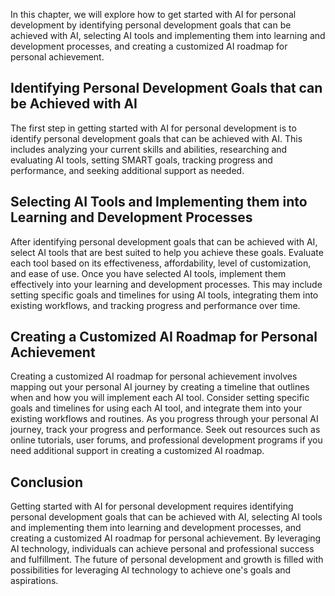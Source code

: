 
In this chapter, we will explore how to get started with AI for personal development by identifying personal development goals that can be achieved with AI, selecting AI tools and implementing them into learning and development processes, and creating a customized AI roadmap for personal achievement.

Identifying Personal Development Goals that can be Achieved with AI
-------------------------------------------------------------------

The first step in getting started with AI for personal development is to identify personal development goals that can be achieved with AI. This includes analyzing your current skills and abilities, researching and evaluating AI tools, setting SMART goals, tracking progress and performance, and seeking additional support as needed.

Selecting AI Tools and Implementing them into Learning and Development Processes
--------------------------------------------------------------------------------

After identifying personal development goals that can be achieved with AI, select AI tools that are best suited to help you achieve these goals. Evaluate each tool based on its effectiveness, affordability, level of customization, and ease of use. Once you have selected AI tools, implement them effectively into your learning and development processes. This may include setting specific goals and timelines for using AI tools, integrating them into existing workflows, and tracking progress and performance over time.

Creating a Customized AI Roadmap for Personal Achievement
---------------------------------------------------------

Creating a customized AI roadmap for personal achievement involves mapping out your personal AI journey by creating a timeline that outlines when and how you will implement each AI tool. Consider setting specific goals and timelines for using each AI tool, and integrate them into your existing workflows and routines. As you progress through your personal AI journey, track your progress and performance. Seek out resources such as online tutorials, user forums, and professional development programs if you need additional support in creating a customized AI roadmap.

Conclusion
----------

Getting started with AI for personal development requires identifying personal development goals that can be achieved with AI, selecting AI tools and implementing them into learning and development processes, and creating a customized AI roadmap for personal achievement. By leveraging AI technology, individuals can achieve personal and professional success and fulfillment. The future of personal development and growth is filled with possibilities for leveraging AI technology to achieve one's goals and aspirations.
